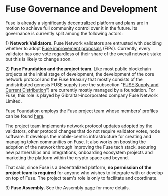 # Fuse Governance and Development

Fuse is already a significantly decentralized platform and plans are in motion to achieve full community control over it in the future. Its governance is currently split among the following actors:

1\) **Network Validators.** Fuse Network validators are entrusted with deciding whether to adopt [Fuse improvement proposals](https://docs.fuse.io/general/fips) \(FIPs\).  Currently, every validator has one vote regardless of their share of the overall network stake but this is likely to change soon.

2\) **Fuse Foundation and the project team**. Like most public blockchain projects at the initial stage of development, the development of the core network protocol and the Fuse treasury that mostly consists of the undistributed genesis FUSE supply \(see the subsection "[FUSE Supply and Current Distribution](https://docs.fuse.io/general/fuse-token/fuse-supply-and-current-distribution)"\) are currently mostly managed by a foundation. For Fuse, this role is played by Gibraltar-incorporated company Fuse Network Limited.

Fuse Foundation employs the Fuse project team whose members' profiles can be found [here](https://fuse.io/about).

The project team implements network protocol updates adopted by the validators, other protocol changes that do not require validator votes, node software. It develops the mobile-centric infrastructure for creating and managing token communities on Fuse. It also works on boosting the adoption of the network through improving the Fuse tech stack, securing new partnerships and integrations, onboarding ecosystem projects and marketing the platform within the crypto space and beyond.

That said, since Fuse is a decentralized platform, **no permission of the project team is required** for anyone who wishes to integrate with or develop on top of Fuse. The project team's role is only to facilitate and coordinate.

3\) **Fuse Assembly.** See the Assembly [page](https://docs.fuse.io/general/fuse-governance/fuse-assembly) for more details.   

